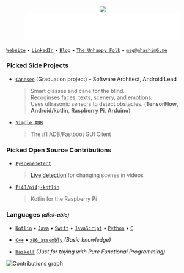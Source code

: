 <a target="_blank" href="https://mhashim6.me">
    <p align="center">
        <img width="280px" src="https://mhashim6.me/timeless_clock_animated.svg" />
        <br/>
        <img width="400px" src="intro-msg.svg"/>
    </p>
</a>

[`Website`](https://mhashim6.me) • [`LinkedIn`](https://www.linkedin.com/in/mhashim6/) • [`Blog`](https://blog.mhashim6.me) • [`The Unhappy Folk`](https://blog.unhappyfolk.org) • [`msg@mhashim6.me`](mailto:msg@mhashim6.me)

### Picked Side Projects

- [`Canesee`](https://github.com/canesee-project) (Graduation project) – Software Architect, Android Lead

  > Smart glasses and cane for the blind. \
  > Recoginses faces, texts, scenery, and emotions; \
  > Uses ultrasonic sensors to detect obstacles.
  > (**TensorFlow**, **Android/kotlin**, **Raspberry Pi**, **Arduino**)
  
- [`Simple ADB`](https://github.com/mhashim6/Simple-ADB)

  > The #1 ADB/Fastboot GUI Client


### Picked Open Source Contributions

- [`PysceneDetect`](https://pyscenedetect.readthedocs.io/en/stable/)

  > [Live detection](https://github.com/Breakthrough/PySceneDetect/pull/151) for changing scenes in videos
  
- [`Pi4J/pi4j-kotlin`](https://github.com/Pi4J/pi4j-kotlin)
  > Kotlin for the Raspberry Pi


### Languages <i style="font-size: small;">(click-able)</i>

- [`Kotlin`](https://github.com/mhashim6?tab=repositories&language=kotlin) • [`Java`](https://github.com/mhashim6?tab=repositories&language=java) • [`Swift`](https://github.com/mhashim6?tab=repositories&language=swift) • [`JavaScript`](https://github.com/mhashim6?tab=repositories&language=javascript) • [`Python`](https://github.com/mhashim6?tab=repositories&language=python) • [`C`](https://github.com/mhashim6?tab=repositories&language=c)

- [`C++`](https://github.com/mhashim6?tab=repositories&language=c%2B%2B) • [`x86_assembly`](https://github.com/mhashim6?tab=repositories&language=assembly) _(Basic knowledge)_

- [`Haskell`](https://github.com/mhashim6?tab=repositories&language=haskell) _(Just for toying with Pure Functional Programming)_

![Contributions graph](https://activity-graph.herokuapp.com/graph?username=mhashim6&bg_color=ffffff0&color=cd8a56&line=cd8a56&point=03d3d&area=true&custom_title=%20)

